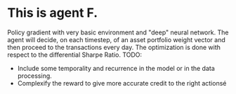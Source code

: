 # This is agent F.

Policy gradient with very basic environment and "deep" neural network.
The agent will decide, on each timestep, of an asset portfolio weight vector and then proceed to the transactions every day. 
The optimization is done with respect to the differential Sharpe Ratio.
TODO:
- Include some temporality and recurrence in the model or in the data processing.
- Complexify the reward to give more accurate credit to the right actionsé
